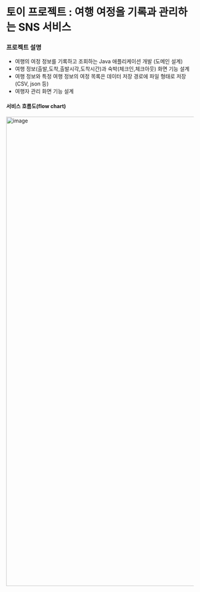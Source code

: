 # 토이 프로젝트 : 여행 여정을 기록과 관리하는 SNS 서비스


### 프로젝트 설명
- 여행의 여정 정보를 기록하고 조회하는 Java 애플리케이션 개발 (도메인 설계)
- 여행 정보(출발,도착,출발시각,도착시간)과 숙박(체크인,체크아웃) 화면 기능 설계 			
- 여행 정보와 특정 여행 정보의 여정 목록은 데이터 저장 경로에 파일 형태로 저장 (CSV, json 등)
- 여행자 관리 화면 기능 설계 			

#### 서비스 흐름도(flow chart)
<img width="1257" alt="image" src="https://github.com/FC-BE-ToyProject-Team3/KDT_Y_BE_Toy_Project1/assets/114489245/a31fdaec-9737-4bef-b386-8c75e5253137">

